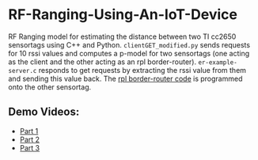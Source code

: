 # RF-Ranging-Using-An-IoT-Device
RF Ranging model for estimating the distance between two TI cc2650 sensortags using C++ and Python. `clientGET_modified.py` sends requests for 10 rssi values and computes a p-model for two sensortags (one acting as the client and the other acting as an rpl border-router). `er-example-server.c` responds to get requests by extracting the rssi value from them and sending this value back. The [rpl border-router code](https://github.com/iot-lab/contiki/tree/master/examples/ipv6/rpl-border-router) is programmed onto the other sensortag.
## Demo Videos:
- [Part 1](https://www.youtube.com/watch?v=5wUlPO-OdJ0&feature=youtu.be)
- [Part 2](https://www.youtube.com/watch?v=K3UqQ34b7rA&feature=youtu.be)
- [Part 3](https://www.youtube.com/watch?v=MolLfRMlBX0&feature=youtu.be)
